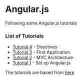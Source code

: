 # Angular.js

Following some Angular.js tutorials
### List of Tutorials

* [Tutorial 4](Tutorial04/#tutorial-4) - Directives
* [Tutorial 3](Tutorial03/#tutorial-3) - First Application
* [Tutorial 2](Tutorial02/#tutorial-2) - MVC Architecture
* [Tutorial 1](Tutorial01/#tutorial-1) - Set up Angular.js


The tutorials are based from [here](http://www.tutorialspoint.com/angularjs/angularjs_overview.htm)
